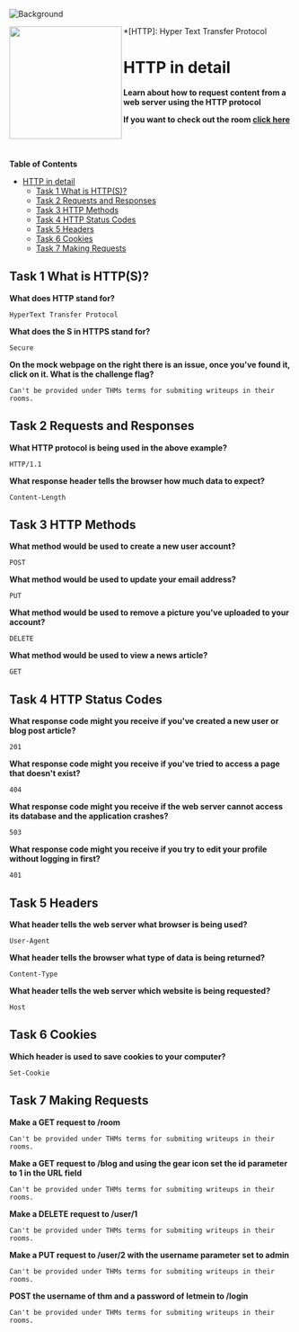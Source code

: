 ![Background](https://assets.tryhackme.com/additional/httpindetail/httpindetail.png)

<img src="https://tryhackme-images.s3.amazonaws.com/room-icons/fc8943a1ff801b60d586e165812212c6.png" width="200" height="200" align="left">

*[HTTP]: Hyper Text Transfer Protocol
# HTTP in detail

**Learn about how to request content from a web server using the HTTP protocol**

**If you want to check out the room [click here](https://tryhackme.com/room/dnsindetail)**

<br><br>

**Table of Contents**

- [HTTP in detail](#http-in-detail)
  - [Task 1 What is HTTP(S)?](#task-1-what-is-https)
  - [Task 2 Requests and Responses](#task-2-requests-and-responses)
  - [Task 3 HTTP Methods](#task-3-http-methods)
  - [Task 4 HTTP Status Codes](#task-4-http-status-codes)
  - [Task 5 Headers](#task-5-headers)
  - [Task 6 Cookies](#task-6-cookies)
  - [Task 7 Making Requests](#task-7-making-requests)

## Task 1 What is HTTP(S)?

**What does HTTP stand for?**

    HyperText Transfer Protocol

**What does the S in HTTPS stand for?**

    Secure

**On the mock webpage on the right there is an issue, once you've found it, click on it. What is the challenge flag?**

    Can't be provided under THMs terms for submiting writeups in their rooms.

## Task 2 Requests and Responses

**What HTTP protocol is being used in the above example?**

    HTTP/1.1

**What response header tells the browser how much data to expect?**

    Content-Length

## Task 3 HTTP Methods

**What method would be used to create a new user account?**

    POST

**What method would be used to update your email address?**

    PUT

**What method would be used to remove a picture you've uploaded to your account?**

    DELETE

**What method would be used to view a news article?**

    GET

## Task 4 HTTP Status Codes

**What response code might you receive if you've created a new user or blog post article?**

    201

**What response code might you receive if you've tried to access a page that doesn't exist?**

    404

**What response code might you receive if the web server cannot access its database and the application crashes?**

    503

**What response code might you receive if you try to edit your profile without logging in first?**

    401

## Task 5 Headers

**What header tells the web server what browser is being used?**

    User-Agent

**What header tells the browser what type of data is being returned?**

    Content-Type

**What header tells the web server which website is being requested?**

    Host

## Task 6 Cookies

**Which header is used to save cookies to your computer?**

    Set-Cookie

## Task 7 Making Requests

**Make a GET request to /room**

    Can't be provided under THMs terms for submiting writeups in their rooms.

**Make a GET request to /blog and using the gear icon set the id parameter to 1 in the URL field**

    Can't be provided under THMs terms for submiting writeups in their rooms.

**Make a DELETE request to /user/1**

    Can't be provided under THMs terms for submiting writeups in their rooms.

**Make a PUT request to /user/2 with the username parameter set to admin**

    Can't be provided under THMs terms for submiting writeups in their rooms.

**POST the username of thm and a password of letmein to /login**

    Can't be provided under THMs terms for submiting writeups in their rooms.
